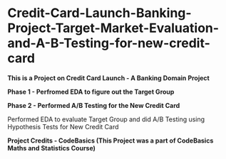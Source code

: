 # Credit-Card-Launch-Banking-Project-Target-Market-Evaluation-and-A-B-Testing-for-new-credit-card

**This is a Project on Credit Card Launch - A Banking Domain Project**

**Phase 1 - Perfromed EDA to figure out the Target Group**

**Phase 2 - Performed A/B Testing for the New Credit Card**

Performed EDA to evaluate Target Group and did A/B Testing using Hypothesis Tests for New Credit Card

**Project Credits - CodeBasics (This Project was a part of CodeBasics Maths and Statistics Course)**

